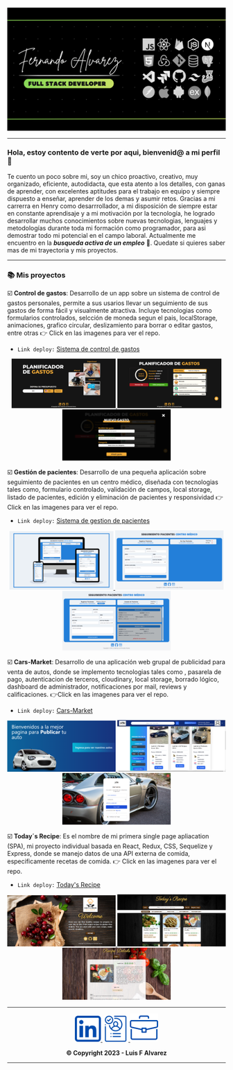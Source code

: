 
![img not found](https://github.com/fernando8alvarez/fernando8alvarez/blob/main/Banner%20Github.png)
* * *
### Hola, estoy contento de verte por aqui, bienvenid@ a mi perfil 👋

Te cuento un poco sobre mi, soy un chico proactivo, creativo, muy organizado, eficiente, autodidacta, que esta atento a los detalles, con ganas de aprender, con excelentes aptitudes para el trabajo en equipo y siempre dispuesto a enseñar, aprender de los demas y asumir retos. Gracias a mi carrerra en Henry como desarrrollador, a mi disposición de siempre estar en constante aprendisaje y a mi motivación por la tecnología, he logrado desarrollar muchos conocimientos sobre nuevas tecnologias, lenguajes y metodologías durante toda mi formación como programador, para asi demostrar todo mi potencial en el campo laboral. Actualmente me encuentro en la ***busqueda activa de un empleo*** 💼. Quedate si quieres saber mas de mi trayectoria y mis proyectos.
* * *
### 📚 Mis proyectos

☑️ **Control de gastos**: Desarrollo de un app sobre un sistema de control de gastos personales, permite a sus usarios llevar un seguimiento de sus gastos de forma fácil y visualmente atractiva. Incluye tecnologias como formularios controlados, selcción de moneda segun el pais, localStorage, animaciones, grafico circular, deslizamiento para borrar o editar gastos, entre otras  👉 Click en las imagenes para ver el repo.

- `Link deploy:` [Sistema de control de gastos](https://sistema-control-gastos.netlify.app/)

<p align="center">
  <a href="https://github.com/fernando8alvarez/Control-Gastos" title="click para ir al repositorio">
  <img heigth="100" width="240" src="https://github.com/fernando8alvarez/Control-Gastos/blob/main/Imgs/1-LandingPage.png" alt="Proyecto (Control Gastos)">
  </a>
  <a href="https://github.com/fernando8alvarez/Control-Gastos" title="click para ir al repositorio">
  <img heigth="100" width="240" src="https://github.com/fernando8alvarez/Control-Gastos/blob/main/Imgs/2-Panel.png" alt="Proyecto (Control Gastos)">
  </a>
  <a href="https://github.com/fernando8alvarez/Control-Gastos" title="click para ir al repositorio">
  <img heigth="100" width="250" src="https://github.com/fernando8alvarez/Control-Gastos/blob/main/Imgs/3-Formulario.png" alt="Proyecto (Control Gastos)"></a>
</p>

☑️ **Gestión de pacientes**: Desarrollo de una pequeña aplicación sobre seguimiento de pacientes en un centro médico, diseñada con tecnologias tales como, formulario controlado, validación de campos, local storage, listado de pacientes, edición y eliminación de pacientes y responsividad 👉 Click en las imagenes para ver el repo.

- `Link deploy:` [Sistema de gestion de pacientes](https://sistema-gestion-pacientes.netlify.app/)

<p align="center">
  <a href="https://github.com/fernando8alvarez/gestion_pacientes" title="click para ir al repositorio">
  <img heigth="100" width="240" src="https://github.com/fernando8alvarez/gestion_pacientes/blob/main/imgs/responsividad.png" alt="Proyecto (Gestion Pacientes)">
  </a>
  <a href="https://github.com/fernando8alvarez/gestion_pacientes" title="click para ir al repositorio">
  <img heigth="100" width="250" src="https://github.com/fernando8alvarez/gestion_pacientes/blob/main/imgs/P1.png" alt="Proyecto (Gestion Pacientes)">
  </a>
  <a href="https://github.com/fernando8alvarez/gestion_pacientes" title="click para ir al repositorio">
  <img heigth="100" width="250" src="https://github.com/fernando8alvarez/gestion_pacientes/blob/main/imgs/P5.png" alt="Proyecto (Gestion Pacientes)"></a>
</p>

☑️ **Cars-Market**: Desarrollo de una aplicación web grupal de publicidad para venta de autos, donde se implemento tecnologias tales como , pasarela de pago, autenticacion de terceros, cloudinary, local storage, borrado lógico, dashboard de administrador, notificaciones por mail, reviews y calificaciones. 👉Click en las imagenes para ver el repo.

- `Link deploy:` [Cars-Market](https://carsmarket.vercel.app/)

<p align="center">
  <a href="https://github.com/fernando8alvarez/Cars-Market" title="click para ir al repositorio">
  <img heigth="100" width="250" src="https://github.com/fernando8alvarez/fernando8alvarez/blob/main/Landing%20Page.png" alt="Proyecto grupal (Cars-Market)">
  </a>
  <a href="https://github.com/fernando8alvarez/Cars-Market" title="click para ir al repositorio">
  <img heigth="100" width="250" src="https://github.com/fernando8alvarez/fernando8alvarez/blob/main/Home.png" alt="Proyecto grupal (Cars-Market)">
  </a>
  <a href="https://github.com/fernando8alvarez/Cars-Market" title="click para ir al repositorio">
  <img heigth="100" width="250" src="https://github.com/fernando8alvarez/fernando8alvarez/blob/main/Inicio-Registro.png" alt="Proyecto grupal (Cars-Market)"></a>
</p>

☑️ **Today´s Recipe**: Es el nombre de mi primera single page apliacation (SPA), mi proyecto individual basada en React, Redux, CSS, Sequelize y Express, donde se manejo datos de una API externa de comida, especificamente recetas de comida. 👉 Click en las imagenes para ver el repo.

- `Link deploy:` [Today's Recipe](https://todays-recipe.vercel.app/)

<p align="center">
  <a href="https://github.com/fernando8alvarez/My-PI-Food" title="click para ir al repositorio">
  <img heigth="100" width="250" src="https://github.com/fernando8alvarez/fernando8alvarez/blob/main/Pi%20landing-page.png" alt="Proyecto individial (Today´s Recipe)">
  </a>
  <a href="https://github.com/fernando8alvarez/My-PI-Food" title="click para ir al repositorio">
  <img heigth="100" width="250" src="https://github.com/fernando8alvarez/fernando8alvarez/blob/main/PI%20Home.png" alt="Proyecto individial (Today´s Recipe)">
  </a>
  <a href="https://github.com/fernando8alvarez/My-PI-Food" title="click para ir al repositorio">
  <img heigth="100" width="250" src="https://github.com/fernando8alvarez/fernando8alvarez/blob/main/Pi%20detalles.png" alt="Proyecto individial (Today´s Recipe)">
  </a>
</p>

* * *

<p align="center" > 
  <a href="https://www.linkedin.com/in/luis-fernando-alvarez-leccia-3a5b7b151/" >
  <img width="60px" title="Ir a mi LinkedIn" src="https://github.com/fernando8alvarez/fernando8alvarez/blob/main/linkedin.png"  />
  </a>
 
  <a href="https://drive.google.com/file/d/1L6o2BEq3ounH4bQJgTnnYtieDqQImCIs/view?usp=sharing">
  <img height="60px" title="Descargar mi CV" src="https://github.com/fernando8alvarez/fernando8alvarez/blob/main/cv.png" />
  </a>
  
  <a href="https://luis-alvarez-portafolio.vercel.app">
  <img height="65px" title="Ir a mi portafolio" src="https://github.com/fernando8alvarez/fernando8alvarez/blob/main/portafolio.png" />
  </a>
</p>

<p align="center">
 <b>© Copyright 2023 - Luis F Alvarez  <b>
</p>

* * *

